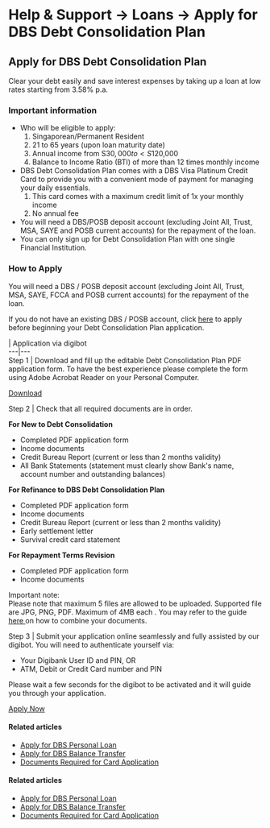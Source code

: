 # Help & Support -> Loans -> Apply for DBS Debt Consolidation Plan 

## Apply for DBS Debt Consolidation Plan 

Clear your debt easily and save interest expenses by taking up a loan at low rates starting from 3.58% p.a. 

### Important information

  * Who will be eligible to apply: 
    1. Singaporean/Permanent Resident 
    2. 21 to 65 years (upon loan maturity date) 
    3. Annual income from S$30,000 to < S$120,000 
    4. Balance to Income Ratio (BTI) of more than 12 times monthly income 
  * DBS Debt Consolidation Plan comes with a DBS Visa Platinum Credit Card to provide you with a convenient mode of payment for managing your daily essentials. 
    1. This card comes with a maximum credit limit of 1x your monthly income 
    2. No annual fee 
  * You will need a DBS/POSB deposit account (excluding Joint All, Trust, MSA, SAYE and POSB current accounts) for the repayment of the loan. 
  * You can only sign up for Debt Consolidation Plan with one single Financial Institution. 



### How to Apply

You will need a DBS / POSB deposit account (excluding Joint All, Trust, MSA, SAYE, FCCA and POSB current accounts) for the repayment of the loan.   
  
If you do not have an existing DBS / POSB account, click [here](https://www.dbs.com.sg/personal/deposits/accounts/default.page) to apply before beginning your Debt Consolidation Plan application.

| Application via digibot  
---|---  
Step 1 | Download and fill up the editable Debt Consolidation Plan PDF application form. To have the best experience please complete the form using Adobe Acrobat Reader on your Personal Computer.   
  


[Download](https://www.dbs.com.sg/iwov-resources/media/pdf/loans/dbs-debt-consolidation-plan-application-form.pdf)  
  
Step 2 | Check that all required documents are in order.   
  
**For New to Debt Consolidation**   


  * Completed PDF application form
  * Income documents
  * Credit Bureau Report (current or less than 2 months validity)
  * All Bank Statements (statement must clearly show Bank's name, account number and outstanding balances)

**For Refinance to DBS Debt Consolidation Plan**

  * Completed PDF application form
  * Income documents
  * Credit Bureau Report (current or less than 2 months validity)
  * Early settlement letter
  * Survival credit card statement

**For Repayment Terms Revision**

  * Completed PDF application form
  * Income documents



Important note:  
Please note that maximum 5 files are allowed to be uploaded. Supported file are JPG, PNG, PDF. Maximum of 4MB each . You may refer to the guide [ here ](https://www.dbs.com.sg/iwov-resources/media/pdf/loans/dbs-combile-multiple-documents-into-pdf.pdf)on how to combine your documents.   
  
Step 3 | Submit your application online seamlessly and fully assisted by our digibot. You will need to authenticate yourself via: 

  * Your Digibank User ID and PIN, OR
  * ATM, Debit or Credit Card number and PIN

Please wait a few seconds for the digibot to be activated and it will guide you through your application.  
  


[Apply Now](https://chatbanking.dbs.com/mbsg/GCE/R317)  
  
#### Related articles

  * [Apply for DBS Personal Loan](https://www.dbs.com.sg/personal/support/card-application-dbs-personal-loan.html)
  * [Apply for DBS Balance Transfer](https://www.dbs.com.sg/personal/support/loans-application-balance-transfer.html)
  * [Documents Required for Card Application](https://www.dbs.com.sg/personal/support/card-application-documents.html)



#### Related articles

  * [Apply for DBS Personal Loan](https://www.dbs.com.sg/personal/support/card-application-dbs-personal-loan.html)
  * [Apply for DBS Balance Transfer](https://www.dbs.com.sg/personal/support/loans-application-balance-transfer.html)
  * [Documents Required for Card Application](https://www.dbs.com.sg/personal/support/card-application-documents.html)


